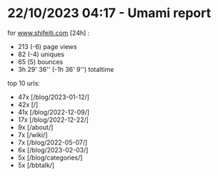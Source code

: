 # 22/10/2023 04:17 - Umami report
for www.shifeiti.com [24h] :

 - 213 (-6) page views
 - 82 (-4) uniques
 - 65 (5) bounces
 - 3h 29' 36'' (-1h 36' 9'') totaltime


top 10 urls:
 - 47x [/blog/2023-01-12/]
 - 42x [/]
 - 41x [/blog/2022-12-09/]
 - 17x [/blog/2022-12-22/]
 - 9x [/about/]
 - 7x [/wiki/]
 - 7x [/blog/2022-05-07/]
 - 6x [/blog/2023-02-03/]
 - 5x [/blog/categories/]
 - 5x [/bbtalk/]


